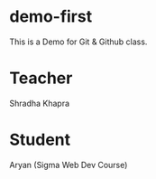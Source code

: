 # demo-first
This is a Demo for Git &amp; Github class.

# Teacher
Shradha Khapra

# Student
Aryan (Sigma Web Dev Course)